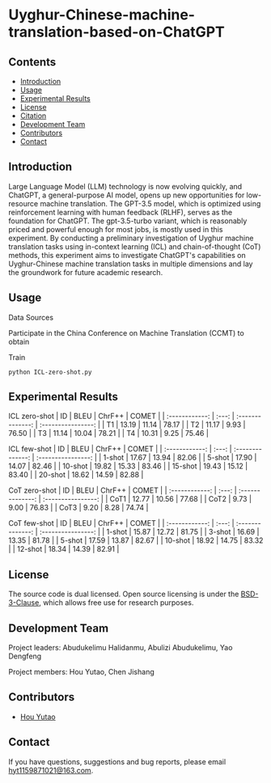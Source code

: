 # Uyghur-Chinese-machine-translation-based-on-ChatGPT

## Contents
* [Introduction](#introduction)
* [Usage](#usage)
* [Experimental Results](#experimental-results)
* [License](#License)
* [Citation](#Citation)
* [Development Team](#development-team)
* [Contributors](#contributors)
* [Contact](#contact)

## Introduction

Large Language Model (LLM) technology is now evolving quickly, and ChatGPT, a general-purpose AI model, opens up new opportunities for low-resource machine translation. The GPT-3.5 model, which is optimized using reinforcement learning with human feedback (RLHF), serves as the foundation for ChatGPT. The gpt-3.5-turbo variant, which is reasonably priced and powerful enough for most jobs, is mostly used in this experiment. By conducting a preliminary investigation of Uyghur machine translation tasks using in-context learning (ICL) and chain-of-thought (CoT) methods, this experiment aims to investigate ChatGPT's capabilities on Uyghur-Chinese machine translation tasks in multiple dimensions and lay the groundwork for future academic research.
 

## Usage
Data Sources

Participate in the China Conference on Machine Translation (CCMT) to obtain
 

Train

```
python ICL-zero-shot.py
```



## Experimental Results

ICL zero-shot 
| ID | BLEU | ChrF++ | COMET |
| :------------: | :---: | :--------------: | :----------------: |
| T1      |  13.19 | 11.14 | 78.17 | 
| T2       |  11.17 | 9.93 | 76.50 | 
| T3       |  11.14 | 10.04 | 78.21 | 
| T4      |  10.31 | 9.25 | 75.46 | 


ICL few-shot
| ID | BLEU | ChrF++ | COMET |
| :------------: | :---: | :--------------: | :----------------: |
| 1-shot      |  17.67 | 13.94 | 82.06 | 
| 5-shot       |  17.90 | 14.07 | 82.46 | 
| 10-shot       |  19.82 | 15.33 | 83.46 | 
| 15-shot      |  19.43 | 15.12 | 83.40 | 
| 20-shot      |  18.62 | 14.59 | 82.88 | 

CoT zero-shot
| ID | BLEU | ChrF++ | COMET |
| :------------: | :---: | :--------------: | :----------------: |
| CoT1      |  12.77 | 10.56 | 77.68 | 
| CoT2       |  9.73 | 9.00 | 76.83 | 
| CoT3       |  9.20 | 8.28 | 74.74 | 

CoT few-shot
| ID | BLEU | ChrF++ | COMET |
| :------------: | :---: | :--------------: | :----------------: |
| 1-shot      |  15.87 | 12.72 | 81.75 | 
| 3-shot       |  16.69 | 13.35 | 81.78 | 
| 5-shot       |  17.59 | 13.87 | 82.67 | 
| 10-shot      |  18.92 | 14.75 | 83.32 | 
| 12-shot      |  18.34 | 14.39 | 82.91 | 

## License

The source code is dual licensed. Open source licensing is under the [BSD-3-Clause](https://opensource.org/licenses/BSD-3-Clause), which allows free use for research purposes. 


## Development Team

Project leaders: Abudukelimu Halidanmu, Abulizi Abudukelimu, Yao Dengfeng

Project members: Hou Yutao, Chen Jishang

## Contributors 
* [Hou Yutao](mailto:hyt1159871021@163.com) 

## Contact

If you have questions, suggestions and bug reports, please email [hyt1159871021@163.com](mailto:hyt1159871021@163.com).
